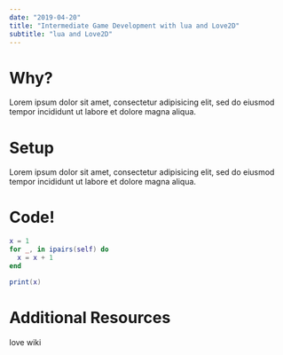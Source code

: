 ```yaml
---
date: "2019-04-20"
title: "Intermediate Game Development with lua and Love2D"
subtitle: "lua and Love2D"
---
```


# Why?
Lorem ipsum dolor sit amet, consectetur adipisicing elit, sed do eiusmod tempor incididunt ut labore et dolore magna aliqua.


# Setup
Lorem ipsum dolor sit amet, consectetur adipisicing elit, sed do eiusmod tempor incididunt ut labore et dolore magna aliqua.


# Code!
```lua
x = 1
for _, in ipairs(self) do
  x = x + 1
end

print(x)
```

# Additional Resources
love wiki
